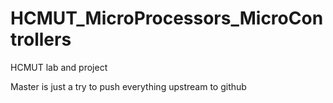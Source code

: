 # HCMUT_MicroProcessors_MicroControllers
HCMUT lab and project

Master is just a try to push everything upstream to github 
